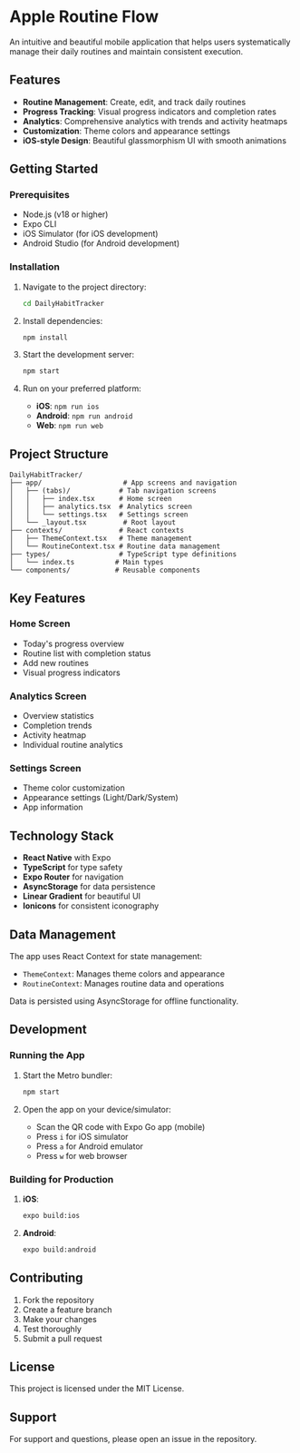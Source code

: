 # Apple Routine Flow

An intuitive and beautiful mobile application that helps users systematically manage their daily routines and maintain consistent execution.

## Features

- **Routine Management**: Create, edit, and track daily routines
- **Progress Tracking**: Visual progress indicators and completion rates
- **Analytics**: Comprehensive analytics with trends and activity heatmaps
- **Customization**: Theme colors and appearance settings
- **iOS-style Design**: Beautiful glassmorphism UI with smooth animations

## Getting Started

### Prerequisites

- Node.js (v18 or higher)
- Expo CLI
- iOS Simulator (for iOS development)
- Android Studio (for Android development)

### Installation

1. Navigate to the project directory:
   ```bash
   cd DailyHabitTracker
   ```

2. Install dependencies:
   ```bash
   npm install
   ```

3. Start the development server:
   ```bash
   npm start
   ```

4. Run on your preferred platform:
   - **iOS**: `npm run ios`
   - **Android**: `npm run android`
   - **Web**: `npm run web`

## Project Structure

```
DailyHabitTracker/
├── app/                    # App screens and navigation
│   ├── (tabs)/            # Tab navigation screens
│   │   ├── index.tsx      # Home screen
│   │   ├── analytics.tsx  # Analytics screen
│   │   └── settings.tsx   # Settings screen
│   └── _layout.tsx         # Root layout
├── contexts/              # React contexts
│   ├── ThemeContext.tsx   # Theme management
│   └── RoutineContext.tsx # Routine data management
├── types/                 # TypeScript type definitions
│   └── index.ts          # Main types
└── components/           # Reusable components
```

## Key Features

### Home Screen
- Today's progress overview
- Routine list with completion status
- Add new routines
- Visual progress indicators

### Analytics Screen
- Overview statistics
- Completion trends
- Activity heatmap
- Individual routine analytics

### Settings Screen
- Theme color customization
- Appearance settings (Light/Dark/System)
- App information

## Technology Stack

- **React Native** with Expo
- **TypeScript** for type safety
- **Expo Router** for navigation
- **AsyncStorage** for data persistence
- **Linear Gradient** for beautiful UI
- **Ionicons** for consistent iconography

## Data Management

The app uses React Context for state management:
- `ThemeContext`: Manages theme colors and appearance
- `RoutineContext`: Manages routine data and operations

Data is persisted using AsyncStorage for offline functionality.

## Development

### Running the App

1. Start the Metro bundler:
   ```bash
   npm start
   ```

2. Open the app on your device/simulator:
   - Scan the QR code with Expo Go app (mobile)
   - Press `i` for iOS simulator
   - Press `a` for Android emulator
   - Press `w` for web browser

### Building for Production

1. **iOS**:
   ```bash
   expo build:ios
   ```

2. **Android**:
   ```bash
   expo build:android
   ```

## Contributing

1. Fork the repository
2. Create a feature branch
3. Make your changes
4. Test thoroughly
5. Submit a pull request

## License

This project is licensed under the MIT License.

## Support

For support and questions, please open an issue in the repository.